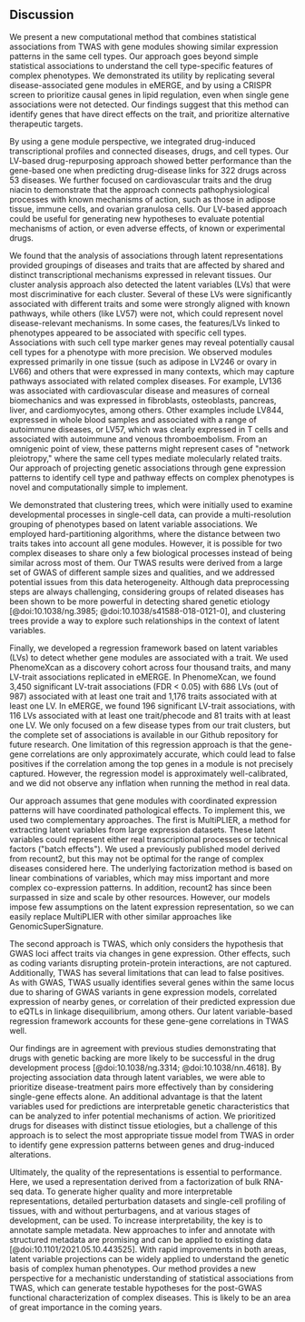 ## Discussion

We present a new computational method that combines statistical associations from TWAS with gene modules showing similar expression patterns in the same cell types.
Our approach goes beyond simple statistical associations to understand the cell type-specific features of complex phenotypes.
We demonstrated its utility by replicating several disease-associated gene modules in eMERGE, and by using a CRISPR screen to prioritize causal genes in lipid regulation, even when single gene associations were not detected.
Our findings suggest that this method can identify genes that have direct effects on the trait, and prioritize alternative therapeutic targets.


By using a gene module perspective, we integrated drug-induced transcriptional profiles and connected diseases, drugs, and cell types.
Our LV-based drug-repurposing approach showed better performance than the gene-based one when predicting drug-disease links for 322 drugs across 53 diseases.
We further focused on cardiovascular traits and the drug niacin to demonstrate that the approach connects pathophysiological processes with known mechanisms of action, such as those in adipose tissue, immune cells, and ovarian granulosa cells.
Our LV-based approach could be useful for generating new hypotheses to evaluate potential mechanisms of action, or even adverse effects, of known or experimental drugs.


We found that the analysis of associations through latent representations provided groupings of diseases and traits that are affected by shared and distinct transcriptional mechanisms expressed in relevant tissues.
Our cluster analysis approach also detected the latent variables (LVs) that were most discriminative for each cluster.
Several of these LVs were significantly associated with different traits and some were strongly aligned with known pathways, while others (like LV57) were not, which could represent novel disease-relevant mechanisms.
In some cases, the features/LVs linked to phenotypes appeared to be associated with specific cell types.
Associations with such cell type marker genes may reveal potentially causal cell types for a phenotype with more precision.
We observed modules expressed primarily in one tissue (such as adipose in LV246 or ovary in LV66) and others that were expressed in many contexts, which may capture pathways associated with related complex diseases.
For example, LV136 was associated with cardiovascular disease and measures of corneal biomechanics and was expressed in fibroblasts, osteoblasts, pancreas, liver, and cardiomyocytes, among others.
Other examples include LV844, expressed in whole blood samples and associated with a range of autoimmune diseases, or LV57, which was clearly expressed in T cells and associated with autoimmune and venous thromboembolism.
From an omnigenic point of view, these patterns might represent cases of "network pleiotropy," where the same cell types mediate molecularly related traits.
Our approach of projecting genetic associations through gene expression patterns to identify cell type and pathway effects on complex phenotypes is novel and computationally simple to implement.


We demonstrated that clustering trees, which were initially used to examine developmental processes in single-cell data, can provide a multi-resolution grouping of phenotypes based on latent variable associations.
We employed hard-partitioning algorithms, where the distance between two traits takes into account all gene modules.
However, it is possible for two complex diseases to share only a few biological processes instead of being similar across most of them.
Our TWAS results were derived from a large set of GWAS of different sample sizes and qualities, and we addressed potential issues from this data heterogeneity.
Although data preprocessing steps are always challenging, considering groups of related diseases has been shown to be more powerful in detecting shared genetic etiology [@doi:10.1038/ng.3985; @doi:10.1038/s41588-018-0121-0], and clustering trees provide a way to explore such relationships in the context of latent variables.


Finally, we developed a regression framework based on latent variables (LVs) to detect whether gene modules are associated with a trait.
We used PhenomeXcan as a discovery cohort across four thousand traits, and many LV-trait associations replicated in eMERGE.
In PhenomeXcan, we found 3,450 significant LV-trait associations (FDR < 0.05) with 686 LVs (out of 987) associated with at least one trait and 1,176 traits associated with at least one LV.
In eMERGE, we found 196 significant LV-trait associations, with 116 LVs associated with at least one trait/phecode and 81 traits with at least one LV.
We only focused on a few disease types from our trait clusters, but the complete set of associations is available in our Github repository for future research.
One limitation of this regression approach is that the gene-gene correlations are only approximately accurate, which could lead to false positives if the correlation among the top genes in a module is not precisely captured.
However, the regression model is approximately well-calibrated, and we did not observe any inflation when running the method in real data.


Our approach assumes that gene modules with coordinated expression patterns will have coordinated pathological effects.
To implement this, we used two complementary approaches.
The first is MultiPLIER, a method for extracting latent variables from large expression datasets.
These latent variables could represent either real transcriptional processes or technical factors ("batch effects").
We used a previously published model derived from recount2, but this may not be optimal for the range of complex diseases considered here.
The underlying factorization method is based on linear combinations of variables, which may miss important and more complex co-expression patterns.
In addition, recount2 has since been surpassed in size and scale by other resources.
However, our models impose few assumptions on the latent expression representation, so we can easily replace MultiPLIER with other similar approaches like GenomicSuperSignature. 

The second approach is TWAS, which only considers the hypothesis that GWAS loci affect traits via changes in gene expression.
Other effects, such as coding variants disrupting protein-protein interactions, are not captured.
Additionally, TWAS has several limitations that can lead to false positives.
As with GWAS, TWAS usually identifies several genes within the same locus due to sharing of GWAS variants in gene expression models, correlated expression of nearby genes, or correlation of their predicted expression due to eQTLs in linkage disequilibrium, among others.
Our latent variable-based regression framework accounts for these gene-gene correlations in TWAS well.


Our findings are in agreement with previous studies demonstrating that drugs with genetic backing are more likely to be successful in the drug development process [@doi:10.1038/ng.3314; @doi:10.1038/nn.4618].
By projecting association data through latent variables, we were able to prioritize disease-treatment pairs more effectively than by considering single-gene effects alone.
An additional advantage is that the latent variables used for predictions are interpretable genetic characteristics that can be analyzed to infer potential mechanisms of action.
We prioritized drugs for diseases with distinct tissue etiologies, but a challenge of this approach is to select the most appropriate tissue model from TWAS in order to identify gene expression patterns between genes and drug-induced alterations.


Ultimately, the quality of the representations is essential to performance.
Here, we used a representation derived from a factorization of bulk RNA-seq data.
To generate higher quality and more interpretable representations, detailed perturbation datasets and single-cell profiling of tissues, with and without perturbagens, and at various stages of development, can be used.
To increase interpretability, the key is to annotate sample metadata.
New approaches to infer and annotate with structured metadata are promising and can be applied to existing data [@doi:10.1101/2021.05.10.443525].
With rapid improvements in both areas, latent variable projections can be widely applied to understand the genetic basis of complex human phenotypes.
Our method provides a new perspective for a mechanistic understanding of statistical associations from TWAS, which can generate testable hypotheses for the post-GWAS functional characterization of complex diseases.
This is likely to be an area of great importance in the coming years.
